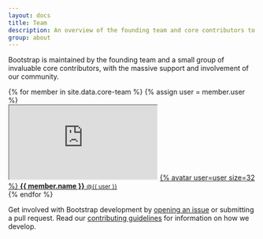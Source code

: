 ```yaml
---
layout: docs
title: Team
description: An overview of the founding team and core contributors to Bootstrap.
group: about
---
```


Bootstrap is maintained by the founding team and a small group of invaluable core contributors, with the massive support and involvement of our community.

<div class="list-group bd-team">
  {% for member in site.data.core-team %}
    {% assign user = member.user %}
    <div class="list-group-item">
      <iframe class="github-btn" src="https://ghbtns.com/github-btn.html?user={{ user }}&amp;type=follow"></iframe>
      <a class="team-member" href="https://github.com/{{ user }}">
        {% avatar user=user size=32 %}
        <strong>{{ member.name }}</strong> <small>@{{ user }}</small>
      </a>
    </div>
  {% endfor %}
</div>

Get involved with Bootstrap development by [opening an issue](https://github.com/twbs/bootstrap/issues/new) or submitting a pull request. Read our [contributing guidelines](https://github.com/twbs/bootstrap/blob/master/CONTRIBUTING.md) for information on how we develop.
